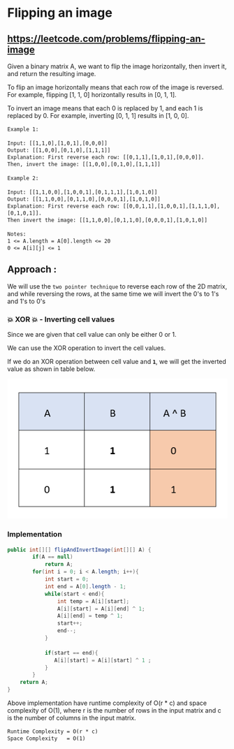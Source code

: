 # Flipping an image
## https://leetcode.com/problems/flipping-an-image

Given a binary matrix A, we want to flip the image horizontally, then invert it, and return the resulting image.

To flip an image horizontally means that each row of the image is reversed.  For example, flipping [1, 1, 0] horizontally results in [0, 1, 1].

To invert an image means that each 0 is replaced by 1, and each 1 is replaced by 0. For example, inverting [0, 1, 1] results in [1, 0, 0].

```
Example 1:

Input: [[1,1,0],[1,0,1],[0,0,0]]
Output: [[1,0,0],[0,1,0],[1,1,1]]
Explanation: First reverse each row: [[0,1,1],[1,0,1],[0,0,0]].
Then, invert the image: [[1,0,0],[0,1,0],[1,1,1]]

Example 2:

Input: [[1,1,0,0],[1,0,0,1],[0,1,1,1],[1,0,1,0]]
Output: [[1,1,0,0],[0,1,1,0],[0,0,0,1],[1,0,1,0]]
Explanation: First reverse each row: [[0,0,1,1],[1,0,0,1],[1,1,1,0],[0,1,0,1]].
Then invert the image: [[1,1,0,0],[0,1,1,0],[0,0,0,1],[1,0,1,0]]

Notes:
1 <= A.length = A[0].length <= 20
0 <= A[i][j] <= 1
```
## Approach :
We will use the `two pointer technique` to reverse each row of the 2D matrix, and while reversing the rows, at the same time we will invert the 0's to 1's and 1's to 0's

### 💥 XOR 💥 - Inverting cell values
Since we are given that cell value can only be either 0 or 1.

We can use the XOR operation to invert the cell values.

If we do an XOR operation between cell value and **`1`**, we will get the inverted value as shown in table below.

![XOR Operation](xor-table.PNG?raw=true "XOR Operation")


### Implementation 

```java
public int[][] flipAndInvertImage(int[][] A) {
        if(A == null)
            return A;
        for(int i = 0; i < A.length; i++){
            int start = 0;
            int end = A[0].length - 1;
            while(start < end){
                int temp = A[i][start];
                A[i][start] = A[i][end] ^ 1;
                A[i][end] = temp ^ 1;
                start++;
                end--;
            }
            
            if(start == end){
               A[i][start] = A[i][start] ^ 1 ;
            }   
        }
    return A;
}
```

Above implementation have runtime complexity of O(r * c) and space complexity of O(1), where r is the number of rows in the input matrix and c is the number of columns in the input matrix.

```
Runtime Complexity = O(r * c)
Space Complexity   = O(1)
```
